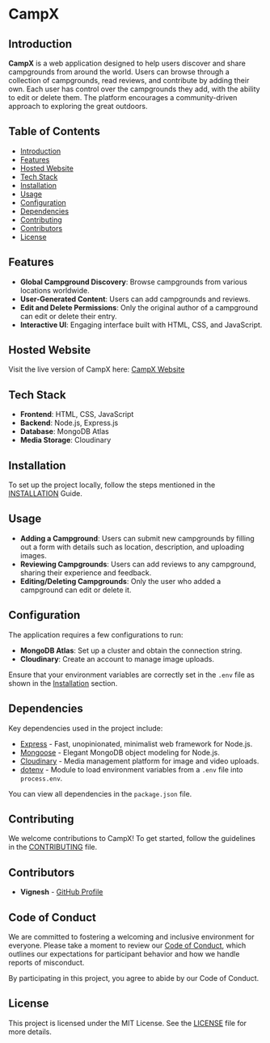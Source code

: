 # CampX

## Introduction
**CampX** is a web application designed to help users discover and share campgrounds from around the world. Users can browse through a collection of campgrounds, read reviews, and contribute by adding their own. Each user has control over the campgrounds they add, with the ability to edit or delete them. The platform encourages a community-driven approach to exploring the great outdoors.

## Table of Contents
- [Introduction](#introduction)
- [Features](#features)
- [Hosted Website](#hosted-website)
- [Tech Stack](#tech-stack)
- [Installation](#installation)
- [Usage](#usage)
- [Configuration](#configuration)
- [Dependencies](#dependencies)
- [Contributing](#contributing)
- [Contributors](#contributors)
- [License](#license)

## Features
- **Global Campground Discovery**: Browse campgrounds from various locations worldwide.
- **User-Generated Content**: Users can add campgrounds and reviews.
- **Edit and Delete Permissions**: Only the original author of a campground can edit or delete their entry.
- **Interactive UI**: Engaging interface built with HTML, CSS, and JavaScript.

## Hosted Website
Visit the live version of CampX here: [CampX Website](https://campx-ztww.onrender.com/)

## Tech Stack
- **Frontend**: HTML, CSS, JavaScript
- **Backend**: Node.js, Express.js
- **Database**: MongoDB Atlas
- **Media Storage**: Cloudinary

## Installation
To set up the project locally, follow the steps mentioned in the [INSTALLATION](INSTALLATION.md) Guide.

## Usage
- **Adding a Campground**: Users can submit new campgrounds by filling out a form with details such as location, description, and uploading images.
- **Reviewing Campgrounds**: Users can add reviews to any campground, sharing their experience and feedback.
- **Editing/Deleting Campgrounds**: Only the user who added a campground can edit or delete it.

## Configuration
The application requires a few configurations to run:

- **MongoDB Atlas**: Set up a cluster and obtain the connection string.
- **Cloudinary**: Create an account to manage image uploads.

Ensure that your environment variables are correctly set in the `.env` file as shown in the [Installation](#installation) section.

## Dependencies
Key dependencies used in the project include:

- [Express](https://expressjs.com/) - Fast, unopinionated, minimalist web framework for Node.js.
- [Mongoose](https://mongoosejs.com/) - Elegant MongoDB object modeling for Node.js.
- [Cloudinary](https://cloudinary.com/) - Media management platform for image and video uploads.
- [dotenv](https://www.npmjs.com/package/dotenv) - Module to load environment variables from a `.env` file into `process.env`.

You can view all dependencies in the `package.json` file.

## Contributing
We welcome contributions to CampX! To get started, follow the guidelines in the [CONTRIBUTING](CONTRIBUTING.md) file.

## Contributors
- **Vignesh** - [GitHub Profile](https://github.com/Vignesh025)

## Code of Conduct

We are committed to fostering a welcoming and inclusive environment for everyone. Please take a moment to review our [Code of Conduct](CODE_OF_CONDUCT.md), which outlines our expectations for participant behavior and how we handle reports of misconduct.

By participating in this project, you agree to abide by our Code of Conduct.

## License
This project is licensed under the MIT License. See the [LICENSE](LICENSE) file for more details.

